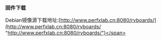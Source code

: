 ### 固件下载

<span style="font-size:16px;">Debian镜像源下载地址:[http://www.perfxlab.cn:8080/rvboards/](http://www.perfxlab.cn:8080/rvboards/ "http://www.perfxlab.cn:8080/rvboards/")</span>





